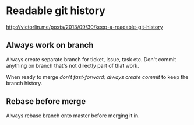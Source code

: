 # Readable git history #

http://victorlin.me/posts/2013/09/30/keep-a-readable-git-history

## Always work on branch ##

Always create separate branch for ticket, issue, task etc. Don't commit anything on branch that's not directly part of that work.

When ready to merge *don't fast-forward; always create commit* to keep the branch history.


## Rebase before merge ##

Always rebase branch onto master before merging it in.